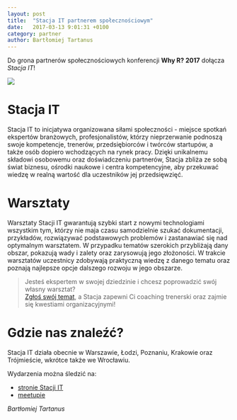 ```yaml
---
layout: post
title:  "Stacja IT partnerem społecznościowym"
date:   2017-03-13 9:01:31 +0100
category: partner
author: Bartłomiej Tartanus
---
```


Do grona partnerów społecznościowych konferencji **Why R? 2017** dołącza *Stacja IT*!

<img src="/blog/img/stacja_it.jpg">

# Stacja IT

Stacja IT to inicjatywa organizowana siłami społeczności - miejsce spotkań ekspertów branżowych, profesjonalistów, którzy nieprzerwanie podnoszą swoje kompetencje, trenerów, przedsiębiorców i twórców startupów, a także osób dopiero wchodzących na rynek pracy. Dzięki unikalnemu składowi osobowemu oraz doświadczeniu partnerów, Stacja zbliża ze sobą świat biznesu, ośrodki naukowe i centra kompetencyjne, aby przekuwać wiedzę w realną wartość dla uczestników jej przedsięwzięć. 

# Warsztaty

Warsztaty Stacji IT gwarantują szybki start z nowymi technologiami wszystkim tym, którzy nie maja czasu samodzielnie szukać dokumentacji, przykładów, rozwiązywać podstawowych problemów i zastanawiać się nad optymalnym warsztatem. W przypadku tematów szerokich przybliżają dany obszar, pokazują wady i zalety oraz zarysowują jego złożoności. W trakcie warsztatów uczestnicy zdobywają praktyczną wiedzę z danego tematu oraz poznają najlepsze opcje dalszego rozwoju w jego obszarze. 

>Jesteś ekspertem w swojej dziedzinie i chcesz poprowadzić swój własny warsztat? <br />
[Zgłoś swój temat](http://www.stacja.it/#c4p), a Stacja zapewni Ci coaching trenerski oraz zajmie się kwestiami organizacyjnymi! 

# Gdzie nas znaleźć?

Stacja IT działa obecnie w Warszawie, Łodzi, Poznaniu, Krakowie oraz Trójmieście, wkrótce także we Wrocławiu. 

Wydarzenia można śledzić na: 

* [stronie Stacji IT](http://stacja.it/)
* [meetupie](https://www.meetup.com/StacjaIT/)


*Bartłomiej Tartanus*
